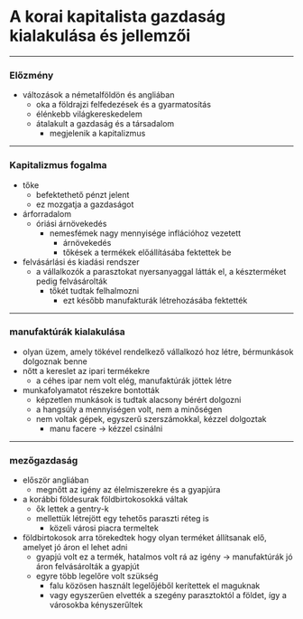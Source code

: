 # A korai kapitalista gazdaság kialakulása és jellemzői
---
### Előzmény
- változások a németalföldön és angliában
	- oka a földrajzi felfedezések és a gyarmatosítás
	- élénkebb világkereskedelem
	- átalakult a gazdaság és a társadalom
		- megjelenik a kapitalizmus
---
### Kapitalizmus fogalma
- tőke
	- befektethető pénzt jelent
	- ez mozgatja a gazdaságot
- árforradalom
	- óriási árnövekedés
		- nemesfémek nagy mennyisége inflációhoz vezetett 
			- árnövekedés
			- tőkések a termékek előállításába fektettek be
- felvásárlási és kiadási rendszer
	- a vállalkozók a parasztokat nyersanyaggal látták el, a készterméket pedig felvásárolták
		- tőkét tudtak felhalmozni
			- ezt később manufakturák létrehozásába fektették
---
### manufaktúrák kialakulása
- olyan üzem, amely tökével rendelkező vállalkozó hoz létre, bérmunkások dolgoznak benne
- nőtt a kereslet az ipari termékekre
	- a céhes ipar nem volt elég, manufaktúrák jöttek létre
- munkafolyamatot részekre bontották
	- képzetlen munkások is tudtak alacsony bérért dolgozni
	- a hangsúly a mennyiségen volt, nem a minőségen
	- nem voltak gépek, egyszerű szerszámokkal, kézzel dolgoztak
		- manu facere -> kézzel csinálni
--- 
### mezőgazdaság
- először angliában 
	- megnőtt az igény az élelmiszerekre és a gyapjúra
- a korábbi földesurak földbirtokosokká váltak
	- ők lettek a gentry-k
	- mellettük létrejött egy tehetős paraszti réteg is
		- közeli városi piacra termeltek
- földbirtokosok arra törekedtek hogy olyan terméket állítsanak elő, amelyet jó áron el lehet adni
	- gyapjú volt ez a termék, hatalmos volt rá az igény -> manufaktúrák jó áron felvásárolták a gyapjút
	- egyre több legelőre volt szükség
		- falu közösen használt legelőjéből kerítettek el maguknak
		- vagy egyszerűen elvették a szegény parasztoktól a földet, így a városokba kényszerűltek 